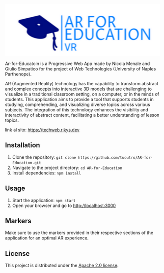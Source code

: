 ![Alt text](assets/images/logo-color-3-2.png "Logo Ar-for-Education")

Ar-for-Educatoin is a Progressive Web App made by Nicola Menale and Giulio Simpatico for the project of Web Technologies (University of Naples Parthenope).

AR (Augmented Reality) technology has the capability to transform abstract and complex concepts into interactive 3D models that are challenging to visualize in a traditional classroom setting, on a computer, or in the minds of students. This application aims to provide a tool that supports students in studying, comprehending, and visualizing diverse topics across various subjects. The integration of this technology enhances the visibility and interactivity of abstract content, facilitating a better understanding of lesson topics.

link al sito: https://techweb.rikys.dev

## Installation
1. Clone the repository: `git clone https://github.com/tuoutro/AR-for-Education.git`
2. Navigate to the project directory: `cd AR-for-Education`
3. Install dependencies: `npm install`

## Usage
1. Start the application: `npm start`
2. Open your browser and go to [http://localhost:3000](http://localhost:3000)

## Markers
Make sure to use the markers provided in their respective sections of the application for an optimal AR experience.

## License
This project is distributed under the [Apache 2.0 license](LICENSE.md).
